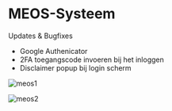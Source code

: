 # MEOS-Systeem

Updates & Bugfixes

* Google Authenicator
* 2FA toegangscode invoeren bij het inloggen
* Disclaimer popup bij login scherm

![meos1](https://user-images.githubusercontent.com/50376296/76698569-e623d880-66a4-11ea-9787-5237595f9635.png)

![meos2](https://user-images.githubusercontent.com/50376296/76698574-f340c780-66a4-11ea-9894-9c2b67140614.png)
